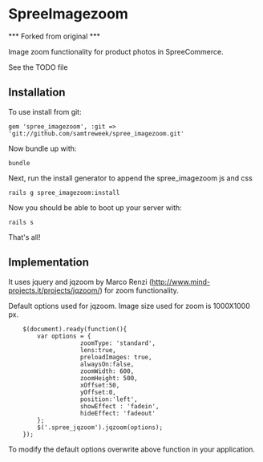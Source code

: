 SpreeImagezoom
==============

*** Forked from original ***

Image zoom functionality for product photos in SpreeCommerce.

See the TODO file

Installation
------------

To use install from git:

    gem 'spree_imagezoom', :git => 'git://github.com/samtreweek/spree_imagezoom.git'

Now bundle up with:

    bundle
    
Next, run the install generator to append the spree_imagezoom js and css

    rails g spree_imagezoom:install
    
Now you should be able to boot up your server with:

    rails s      
    
That's all!

Implementation
--------------

It uses jquery and jqzoom by Marco Renzi (http://www.mind-projects.it/projects/jqzoom/) for zoom functionality.

Default options used for jqzoom. Image size used for zoom is 1000X1000 px. 

		$(document).ready(function(){
			var options = {
						zoomType: 'standard',
						lens:true,
						preloadImages: true,
						alwaysOn:false,
						zoomWidth: 600,
						zoomHeight: 500,
						xOffset:50,
						yOffset:0,
						position:'left',  
						showEffect : 'fadein',  
						hideEffect: 'fadeout'
			};
			$('.spree_jqzoom').jqzoom(options);
		});
		

To modify the default options overwrite above function in your application.